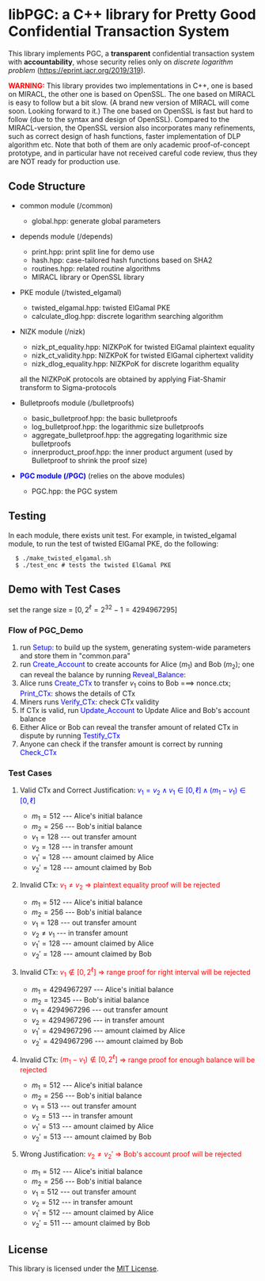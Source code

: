 # libPGC: a C++ library for Pretty Good Confidential Transaction System

This library implements PGC, a **transparent** confidential transaction system with **accountability**, whose security relies only on *discrete logarithm problem* (https://eprint.iacr.org/2019/319).

<font color =red>**WARNING:**</font> 
This library provides two implementations in C++, one is based on MIRACL, the other one is based on OpenSSL. The one based on MIRACL is easy to follow but a bit slow. (A brand new version of MIRACL will come soon. Looking forward to it.) The one based on OpenSSL is fast but hard to follow (due to the syntax and design of OpenSSL). Compared to the MIRACL-version, the OpenSSL version also incorporates many refinements, such as correct design of hash functions, faster implementation of DLP algorithm etc. Note that both of them are only academic proof-of-concept prototype, and in particular have not received careful code review, thus they are NOT ready for production use.


## Code Structure

- common module (/common)
  * global.hpp: generate global parameters

- depends module (/depends)
  * print.hpp: print split line for demo use
  * hash.hpp: case-tailored hash functions based on SHA2
  * routines.hpp: related routine algorithms
  * MIRACL library or OpenSSL library

- PKE module (/twisted_elgamal)
  * twisted_elgamal.hpp: twisted ElGamal PKE  
  * calculate_dlog.hpp: discrete logarithm searching algorithm

- NIZK module (/nizk) 
  * nizk_pt_equality.hpp: NIZKPoK for twisted ElGamal plaintext equality
  * nizk_ct_validity.hpp: NIZKPoK for twisted ElGamal ciphertext validity
  * nizk_dlog_equality.hpp: NIZKPoK for discrete logarithm equality
  
  all the NIZKPoK protocols are obtained by applying Fiat-Shamir transform to Sigma-protocols 

- Bulletproofs module (/bulletproofs)
  * basic_bulletproof.hpp: the basic bulletproofs
  * log_bulletproof.hpp: the logarithmic size bulletproofs
  * aggregate_bulletproof.hpp: the aggregating logarithmic size bulletproofs
  * innerproduct_proof.hpp: the inner product argument (used by Bulletproof to shrink the proof size) 

- <font color=blue>**PGC module (/PGC)**</font> (relies on the above modules)
  * PGC.hpp: the PGC system


## Testing

In each module, there exists unit test. For example, in twisted_elgamal module, 
to run the test of twisted ElGamal PKE, do the following:

```
  $ ./make_twisted_elgamal.sh
  $ ./test_enc # tests the twisted ElGamal PKE
```

## Demo with Test Cases

set the range size = $[0, 2^\ell = 2^{32}-1 = 4294967295]$

### Flow of PGC_Demo

   1. run <font color=blue>Setup:</font> to build up the system, generating system-wide parameters and store them in "common.para"
   2. run <font color=blue>Create_Account</font> to create accounts for Alice ($m_1$) and Bob ($m_2$); 
      one can reveal the balance by running <font color=blue>Reveal_Balance:</font> 
   3. Alice runs <font color=blue>Create_CTx</font> to transfer $v_1$ coins to Bob ===> nonce.ctx; 
      <font color=blue>Print_CTx:</font> shows the details of CTx
   4. Miners runs <font color=blue>Verify_CTx:</font> check CTx validity
   5. If CTx is valid, run <font color=blue>Update_Account</font> to Update Alice and Bob's account balance
   6. Either Alice or Bob can reveal the transfer amount of related CTx in dispute by running <font color=blue>Testify_CTx</font>
   7. Anyone can check if the transfer amount is correct by running <font color=blue>Check_CTx</font>


### Test Cases

1. Valid CTx and Correct Justification: <font color=blue>$v_1 = v_2 \wedge v_1 \in [0, \ell] \wedge (m_1 - v_1) \in [0, \ell]$</font>
   - $m_1  = 512$ --- Alice's initial balance  
   - $m_2  = 256$ --- Bob's initial balance    
   - $v_1  = 128$ --- out transfer amount      
   - $v_2  = 128$ --- in transfer amount       
   - $v_1' = 128$ --- amount claimed by Alice  
   - $v_2' = 128$ --- amount claimed by Bob    



2. Invalid CTx: <font color=red>$v_1 \neq v_2$ $\Rightarrow$ plaintext equality proof will be rejected</font>
   - $m_1  = 512$ --- Alice's initial balance  
   - $m_2  = 256$ --- Bob's initial balance    
   - $v_1  = 128$ --- out transfer amount      
   - $v_2 \neq v_1$ --- in transfer amount       
   - $v_1' = 128$ --- amount claimed by Alice  
   - $v_2' = 128$ --- amount claimed by Bob 



3. Invalid CTx: <font color=red>$v_1 \notin [0, 2^\ell]$ $\Rightarrow$ range proof for right interval will be rejected</font>
   - $m_1  = 4294967297$ --- Alice's initial balance  
   - $m_2  = 12345$ --- Bob's initial balance    
   - $v_1  = 4294967296$ --- out transfer amount      
   - $v_2  = 4294967296$ --- in transfer amount       
   - $v_1' = 4294967296$ --- amount claimed by Alice  
   - $v_2' = 4294967296$ --- amount claimed by Bob 



4. Invalid CTx: <font color=red>$(m_1 - v_1) \notin [0, 2^\ell]$ $\Rightarrow$ range proof for enough balance 
   will be rejected</font>
   - $m_1  = 512$ --- Alice's initial balance  
   - $m_2  = 256$ --- Bob's initial balance    
   - $v_1  = 513$ --- out transfer amount      
   - $v_2  = 513$ --- in transfer amount       
   - $v_1' = 513$ --- amount claimed by Alice  
   - $v_2' = 513$ --- amount claimed by Bob 


5. Wrong Justification: <font color=red>$v_2 \neq v_2'$ $\Rightarrow$ Bob's account proof will be rejected</font>
   - $m_1  = 512$ --- Alice's initial balance  
   - $m_2  = 256$ --- Bob's initial balance    
   - $v_1  = 512$ --- out transfer amount      
   - $v_2  = 512$ --- in transfer amount       
   - $v_1' = 512$ --- amount claimed by Alice  
   - $v_2' = 511$ --- amount claimed by Bob 

## License

This library is licensed under the [MIT License](LICENSE).

